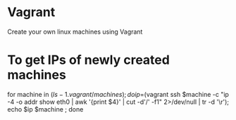 # Vagrant
Create your own linux machines using Vagrant

# To get IPs of newly created machines
for machine in $(ls -1 .vagrant/machines); do ip=$(vagrant ssh $machine -c "ip -4 -o addr show eth0 | awk '{print \$4}' | cut -d'/' -f1" 2>/dev/null | tr -d '\r'); echo $ip $machine ; done
